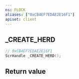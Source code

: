 ```yaml
---
ns: FLOCK
aliases: ["0xCB4EF7EDAE2E16F1"]
apiset: client
---
```

## _CREATE_HERD

```c
// 0xCB4EF7EDAE2E16F1
ScrHandle _CREATE_HERD();
```



## Return value